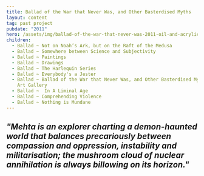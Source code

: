 ```yaml
---
title: Ballad of the War that Never Was, and Other Basterdised Myths
layout: content
tag: past project
pubdate: "2011"
hero: /assets/img/ballad-of-the-war-that-never-was-2011-oil-and-acrylic-on-canvas-152-x-198-cm.jpg
children:
  - Ballad ~ Not on Noah’s Ark, but on the Raft of the Medusa
  - Ballad ~ Somewhere between Science and Subjectivity
  - Ballad ~ Paintings
  - Ballad ~ Drawings
  - Ballad ~ The Harlequin Series
  - Ballad ~ Everybody's a Jester
  - Ballad ~ Ballad of the War that Never Was, and Other Basterdised Myths, TAO
    Art Gallery
  - Ballad ~  In A Liminal Age
  - Ballad ~ Comprehending Violence
  - Ballad ~ Nothing is Mundane
---
```

## *"Mehta is an explorer charting a demon-haunted world that balances precariously between compassion and oppression, instability and militarisation; the mushroom cloud of nuclear annihilation is always billowing on its horizon."*